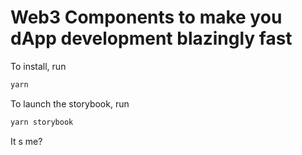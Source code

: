 # Web3 Components to make you dApp development blazingly fast

To install, run

```bash
yarn
```

To launch the storybook, run

```bash
yarn storybook
```

It s me?
